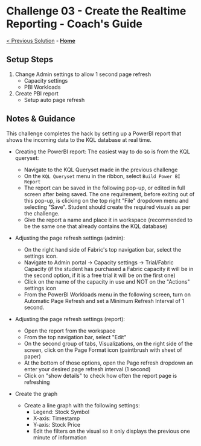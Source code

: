 <!-- REMOVE_ME # Challenge ${suffixNumber} - <Title of Challenge> - Coach's Guide  (remove this from your MD files if you are writing them manually, this is for the automation script) REMOVE_ME -->

<!-- REPLACE_ME (this section will be removed by the automation script) -->

# Challenge 03 - Create the Realtime Reporting - Coach's Guide

<!-- REPLACE_ME (this section will be removed by the automation script) -->

<!-- REMOVE_ME ${navigationLine} (remove this from your MD files if you are writing them manually, this is for the automation script) REMOVE_ME -->

<!-- REPLACE_ME (this section will be removed by the automation script) -->

[< Previous Solution](./Solution02.md) - **[Home](../README.md)**

<!-- REPLACE_ME (this section will be removed by the automation script) -->

## Setup Steps

1. Change Admin settings to allow 1 second page refresh
   - Capacity settings
   - PBI Workloads
2. Create PBI report
   - Setup auto page refresh

## Notes & Guidance

This challenge completes the hack by setting up a PowerBI report that shows the incoming data to the KQL database at real time. 

- Creating the PowerBI report: The easiest way to do so is from the KQL queryset:
   -  Navigate to the KQL Queryset made in the previous challenge
   -  On the `KQL Queryset` menu in the ribbon, select `Build Power BI Report`
   -  The report can be saved in the following pop-up, or edited in full screen after being saved. The one requirement, before exiting out of this pop-up, is clicking on the top right "File" dropdown menu and selecting "Save". Student should create the required visuals as per the challenge.
   -  Give the report a name and place it in workspace (recommended to be the same one that already contains the KQL database)
 
- Adjusting the page refresh settings (admin):
   - On the right hand side of Fabric's top navigation bar, select the settings icon.
   - Navigate to Admin portal -> Capacity settings -> Trial/Fabric Capacity (if the student has purchased a Fabric capacity it will be in the second option, if it is a free trial it will be on the first one)
   - Click on the name of the capacity in use and NOT on the "Actions" settings icon
   - From the PowerBI Workloads menu in the following screen, turn on Automatic Page Refresh and set a Minimum Refresh Interval of 1 second.
 
- Adjusting the page refresh settings (report):
   - Open the report from the workspace
   -  From the top navigation bar, select "Edit"
   -  On the second group of tabs, Visualizations, on the right side of the screen, click on the Page Format icon (paintbrush with sheet of paper)
   -  At the bottom of those options, open the Page refresh dropdown an enter your desired page refresh interval (1 second)
   -  Click on "show details" to check how often the report page is refreshing

- Create the graph
   - Create a line graph with the following settings:
      - Legend: Stock Symbol
      - X-axis: Timestamp
      - Y-axis: Stock Price
      - Edit the filters on the visual so it only displays the previous one minute of information

